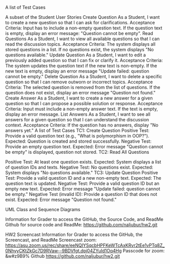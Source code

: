 A list of Test Cases

A subset of the Student User Stories
Create Question
As a Student, I want to create a new question so that I can ask for clarifications.
Acceptance Criteria:
Input has to include a non-empty question text.
If the question text is empty, display an error message: "Question cannot be empty".
Read Questions
As a Student, I want to view all available questions so that I can read the discussion topics.
Acceptance Criteria:
The system displays all stored questions in a list.
If no questions exist, the system displays "No questions available."
Update Question
As a Student, I want to edit a previously added question so that I can fix or clarify it.
Acceptance Criteria:
The system updates the question text if the new text is non-empty.
If the new text is empty, display an error message "Update failed: question cannot be empty."
Delete Question
As a Student, I want to delete a specific question so that I can remove outworn or incorrect topics.
Acceptance Criteria:
The selected question is removed from the list of questions.
If the question does not exist, display an error message "Question not found."
Create Answer
As a Student, I want to create a new answer for a given question so that I can propose a possible solution or response.
Acceptance Criteria:
Input must include a non-empty answer text.
If the text is empty, display an error message.
List Answers
As a Student, I want to see all answers for a given question so that I can understand the discussion context.
Acceptance Criteria:
If the question has no answers, display "No answers yet."
A list of Test Cases
TC1: Create Question
Positive Test: Provide a valid question text (e.g., "What is polymorphism in OOP?").
Expected: Question is created and stored successfully.
Negative Test: Provide an empty question text.
Expected: Error message "Question cannot be empty" is displayed, question not stored.
TC2: Read All Questions

Positive Test: At least one question exists.
Expected: System displays a list of question IDs and texts.
Negative Test: No questions exist.
Expected: System displays "No questions available."
TC3: Update Question
Positive Test: Provide a valid question ID and a new non-empty text.
Expected: The question text is updated.
Negative Test: Provide a valid question ID but an empty new text.
Expected: Error message "Update failed: question cannot be empty."
Negative Test (invalid ID): Provide a question ID that does not exist.
Expected: Error message "Question not found."





UML Class and Sequence Diagrams



Information for Grader to access the GitHub, the Source Code, and ReadMe
Github for source code and ReadMe: https://github.com/naljubur/hw2.git


HW2 Screencast
Information for Grader to access the GitHub, the Screencast, and ReadMe
 Screencast zoom: https://asu.zoom.us/rec/share/eeNQIYSqcbHPFKeWTcAxKRvr2tEe1vPTq8Z_0NhyyCKtZkGc7D9RVaw--9BDVfgt.dpj04ZYuId1Oq4Hg
Passcode for zoom: &w#z9B9%
Github
https://github.com/naljubur/hw2.git

